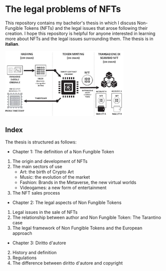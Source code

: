 # The legal problems of NFTs

This repository contains my bachelor's thesis in which I discuss Non-Fungible Tokens (NFTs) and the legal issues that arose following their creation. 
I hope this repository is helpful for anyone interested in learning more about NFTs and the legal issues surrounding them.
The thesis is in **italian**.

<img src="Screenshot 2023-07-26 015018.png" width="380" height="210">

## Index
The thesis is structured as follows:

+ Chapter 1: The definition of a Non Fungible Token
1. The origin and development of NFTs
2. The main sectors of use
   - Art: the birth of Crypto Art
   - Music: the evolution of the market
   - Fashion: Brands in the Metaverse, the new virtual worlds
   - Videogames: a new form of entertainment
3. The NFT sales process

+ Chapter 2: The legal aspects of Non Fungible Tokens
1. Legal issues in the sale of NFTs
2. The relationship between author and Non Fungible Token: The Tarantino case
3. The legal framework of Non Fungible Tokens and the European approach

+ Chapter 3: Diritto d'autore
2. History and definition
2. Regulations 
3. The difference between diritto d'autore and copyright
